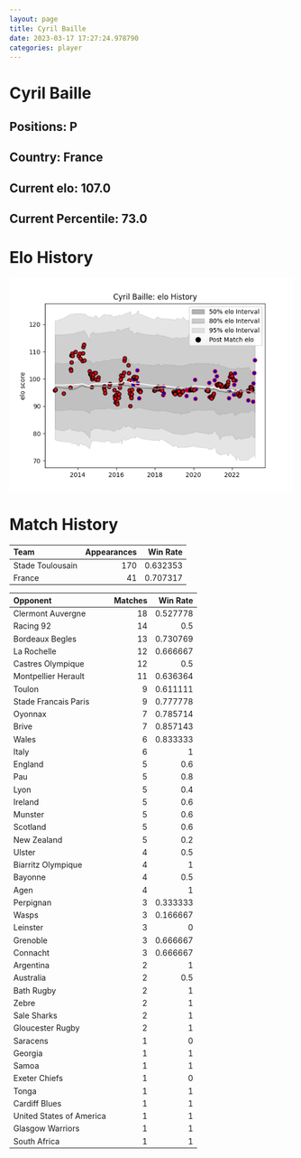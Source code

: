 ```yaml
---  
layout: page  
title: Cyril Baille  
date: 2023-03-17 17:27:24.978790  
categories: player  
---
```

# Cyril Baille

## Positions: P

## Country: France

## Current elo: 107.0

## Current Percentile: 73.0

# Elo History


![elo history](history_CyrilBaille.png)
# Match History


| Team             |   Appearances |   Win Rate |
|:-----------------|--------------:|-----------:|
| Stade Toulousain |           170 |   0.632353 |
| France           |            41 |   0.707317 |

| Opponent                 |   Matches |   Win Rate |
|:-------------------------|----------:|-----------:|
| Clermont Auvergne        |        18 |   0.527778 |
| Racing 92                |        14 |   0.5      |
| Bordeaux Begles          |        13 |   0.730769 |
| La Rochelle              |        12 |   0.666667 |
| Castres Olympique        |        12 |   0.5      |
| Montpellier Herault      |        11 |   0.636364 |
| Toulon                   |         9 |   0.611111 |
| Stade Francais Paris     |         9 |   0.777778 |
| Oyonnax                  |         7 |   0.785714 |
| Brive                    |         7 |   0.857143 |
| Wales                    |         6 |   0.833333 |
| Italy                    |         6 |   1        |
| England                  |         5 |   0.6      |
| Pau                      |         5 |   0.8      |
| Lyon                     |         5 |   0.4      |
| Ireland                  |         5 |   0.6      |
| Munster                  |         5 |   0.6      |
| Scotland                 |         5 |   0.6      |
| New Zealand              |         5 |   0.2      |
| Ulster                   |         4 |   0.5      |
| Biarritz Olympique       |         4 |   1        |
| Bayonne                  |         4 |   0.5      |
| Agen                     |         4 |   1        |
| Perpignan                |         3 |   0.333333 |
| Wasps                    |         3 |   0.166667 |
| Leinster                 |         3 |   0        |
| Grenoble                 |         3 |   0.666667 |
| Connacht                 |         3 |   0.666667 |
| Argentina                |         2 |   1        |
| Australia                |         2 |   0.5      |
| Bath Rugby               |         2 |   1        |
| Zebre                    |         2 |   1        |
| Sale Sharks              |         2 |   1        |
| Gloucester Rugby         |         2 |   1        |
| Saracens                 |         1 |   0        |
| Georgia                  |         1 |   1        |
| Samoa                    |         1 |   1        |
| Exeter Chiefs            |         1 |   0        |
| Tonga                    |         1 |   1        |
| Cardiff Blues            |         1 |   1        |
| United States of America |         1 |   1        |
| Glasgow Warriors         |         1 |   1        |
| South Africa             |         1 |   1        |